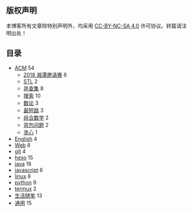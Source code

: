## 版权声明

本博客所有文章除特别声明外，均采用  [CC-BY-NC-SA 4.0](https://creativecommons.org/licenses/by-nc-sa/4.0/) 许可协议。转载请注明出处！

## 目录

<!--
- ACM
	- 2018 湘潭邀请赛
	- STL
	- 并查集
	- 搜索
	- 数论
	- 算法
	- 最短路 
	- 组合数学
	- 背包问题
- English
- git
- hexo
- java
- javascript
- linux
- termux
- 生活随笔
-->

<ul class="category-list">
   <li class="category-list-item"><a class="category-list-link" href="https://lruihao.cn/categories/ACM/">ACM</a><span class="category-list-count"> 54 </span>
    <ul class="category-list-child">
     <li class="category-list-item"><a class="category-list-link" href="https://lruihao.cn/categories/ACM/2018湘潭邀请赛/">2018 湘潭邀请赛</a><span class="category-list-count"> 6 </span></li>
     <li class="category-list-item"><a class="category-list-link" href="https://lruihao.cn/categories/ACM/STL/">STL</a><span class="category-list-count"> 2  </span></li>
     <li class="category-list-item"><a class="category-list-link" href="https://lruihao.cn/categories/ACM/并查集/">并查集</a><span class="category-list-count"> 8  </span></li>
     <li class="category-list-item"><a class="category-list-link" href="https://lruihao.cn/categories/ACM/搜索/">搜索</a><span class="category-list-count"> 10  </span></li>
     <li class="category-list-item"><a class="category-list-link" href="https://lruihao.cn/categories/ACM/数论/">数论</a><span class="category-list-count"> 3  </span></li>
     <li class="category-list-item"><a class="category-list-link" href="https://lruihao.cn/categories/ACM/最短路/">最短路</a><span class="category-list-count"> 3  </span></li>
     <li class="category-list-item"><a class="category-list-link" href="https://lruihao.cn/categories/ACM/组合数学/">组合数学</a><span class="category-list-count"> 2  </span></li>
     <li class="category-list-item"><a class="category-list-link" href="https://lruihao.cn/categories/ACM/背包问题/">背包问题</a><span class="category-list-count"> 2  </span></li>
     <li class="category-list-item"><a class="category-list-link" href="https://lruihao.cn/categories/ACM/贪心/">贪心</a><span class="category-list-count"> 1 </span></li>
    </ul></li>
   <li class="category-list-item"><a class="category-list-link" href="https://lruihao.cn/categories/English/">English</a><span class="category-list-count"> 4 </span></li>
   <li class="category-list-item"><a class="category-list-link" href="https://lruihao.cn/categories/Web/">Web</a><span class="category-list-count"> 8 </span></li>
   <li class="category-list-item"><a class="category-list-link" href="https://lruihao.cn/categories/git/">git</a><span class="category-list-count"> 4 </span></li>
   <li class="category-list-item"><a class="category-list-link" href="https://lruihao.cn/categories/hexo/">hexo</a><span class="category-list-count"> 15 </span></li>
   <li class="category-list-item"><a class="category-list-link" href="https://lruihao.cn/categories/java/">java</a><span class="category-list-count"> 18 </span></li>
   <li class="category-list-item"><a class="category-list-link" href="https://lruihao.cn/categories/javascript/">javascript</a><span class="category-list-count"> 6 </span></li>
   <li class="category-list-item"><a class="category-list-link" href="https://lruihao.cn/categories/linux/">linux</a><span class="category-list-count"> 8 </span></li>
   <li class="category-list-item"><a class="category-list-link" href="https://lruihao.cn/categories/python/">python</a><span class="category-list-count"> 9 </span></li>
   <li class="category-list-item"><a class="category-list-link" href="https://lruihao.cn/categories/termux/">termux</a><span class="category-list-count"> 2  </span></li>
   <li class="category-list-item"><a class="category-list-link" href="https://lruihao.cn/categories/生活随笔/">生活随笔</a><span class="category-list-count"> 13  </span></li>
   <li class="category-list-item"><a class="category-list-link" href="https://lruihao.cn/categories/通用/">通用</a><span class="category-list-count"> 15 </span></li>
  </ul>
